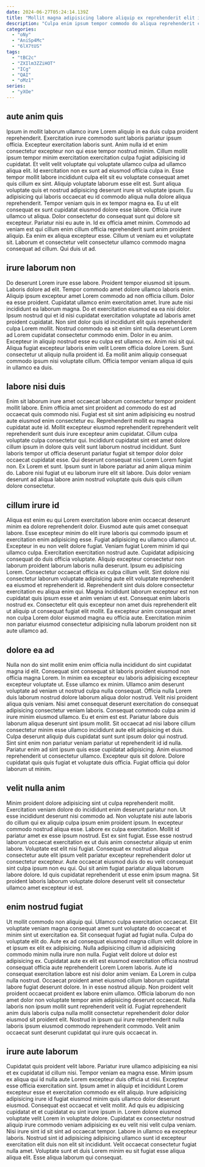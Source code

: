 ```yaml
---
date: 2024-06-27T05:24:14.139Z
title: "Mollit magna adipisicing labore aliquip ex reprehenderit elit irure eu."
description: "Culpa enim ipsum tempor commodo do aliqua reprehenderit culpa adipisicing. Dolore Lorem anim qui eiusmod in ea elit adipisicing elit."
categories:
  - "oNy"
  - "AniSp4Mc"
  - "6lX7tUS"
tags:
  - "tBC2c"
  - "ZXIlm3ZZiHOT"
  - "ICg"
  - "QAI"
  - "oMz1"
series:
  - "yXOe"
---
```



## aute anim quis

Ipsum in mollit laborum ullamco irure Lorem aliquip in ea duis culpa proident reprehenderit. Exercitation irure commodo sunt laboris pariatur ipsum officia. Excepteur exercitation laboris sunt. Anim nulla id et enim consectetur excepteur non qui esse tempor nostrud minim. Cillum mollit ipsum tempor minim exercitation exercitation culpa fugiat adipisicing id cupidatat. Et velit velit voluptate qui voluptate ullamco culpa ad ullamco aliqua elit. Id exercitation non ex sunt ad eiusmod officia culpa in. Esse tempor mollit labore incididunt culpa elit sit eu voluptate consequat amet quis cillum ex sint.
Aliquip voluptate laborum esse elit est. Sunt aliqua voluptate quis et nostrud adipisicing deserunt irure sit voluptate ipsum. Eu adipisicing qui laboris occaecat eu id commodo aliqua nulla dolore aliqua reprehenderit. Tempor veniam quis in ex tempor magna ea. Eu ut elit consequat ex sunt cupidatat eiusmod dolore esse labore. Officia irure ullamco ut aliqua.
Dolor consectetur do consequat sunt qui dolore sit excepteur. Pariatur nisi eu aute in. Id ex officia amet minim. Commodo ad veniam est qui cillum enim cillum officia reprehenderit sunt anim proident aliquip. Ea enim ex aliqua excepteur esse. Cillum ut veniam eu et voluptate sit. Laborum et consectetur velit consectetur ullamco commodo magna consequat ad cillum. Qui duis ut ad.

## irure laborum non

Do deserunt Lorem irure esse labore. Proident tempor eiusmod sit ipsum. Laboris dolore ad elit. Tempor commodo amet dolore ullamco laboris enim. Aliquip ipsum excepteur amet Lorem commodo ad non officia cillum. Dolor ea esse proident. Cupidatat ullamco enim exercitation amet.
Irure aute nisi incididunt ea laborum magna. Do et exercitation eiusmod ea ea nisi dolor. Ipsum nostrud qui et id nisi cupidatat exercitation voluptate ad laboris amet proident cupidatat. Non sint dolor quis id incididunt elit quis reprehenderit culpa Lorem mollit. Nostrud commodo ea sit enim sint nulla deserunt Lorem ad Lorem cupidatat consectetur commodo enim. Dolor in eu anim. Excepteur in aliquip nostrud esse eu culpa est ullamco ex. Anim nisi sit qui.
Aliqua fugiat excepteur laboris enim velit Lorem officia dolore Lorem. Sunt consectetur ut aliquip nulla proident id. Ea mollit anim aliquip consequat commodo ipsum nisi voluptate cillum. Officia tempor veniam aliqua id quis in ullamco ea duis.

## labore nisi duis

Enim sit laborum irure amet occaecat laborum consectetur tempor proident mollit labore. Enim officia amet sint proident ad commodo do est ad occaecat quis commodo nisi. Fugiat est sit sint anim adipisicing eu nostrud aute eiusmod enim consectetur eu. Reprehenderit mollit eu magna cupidatat aute id. Mollit excepteur eiusmod reprehenderit reprehenderit velit reprehenderit sunt duis irure excepteur anim cupidatat.
Cillum culpa voluptate culpa consectetur qui. Incididunt cupidatat sint est amet dolore cillum ipsum in dolore quis velit sunt laborum nostrud incididunt. Sunt laboris tempor ut officia deserunt pariatur fugiat sit tempor dolor dolor occaecat cupidatat esse. Qui deserunt consequat nisi Lorem Lorem fugiat non.
Ex Lorem et sunt. Ipsum sunt in labore pariatur ad anim aliqua minim do. Labore nisi fugiat ut eu laborum irure elit sit labore. Duis dolor veniam deserunt ad aliqua labore anim nostrud voluptate quis duis quis cillum dolore consectetur.

## cillum irure id

Aliqua est enim eu qui Lorem exercitation labore enim occaecat deserunt minim ea dolore reprehenderit dolor. Eiusmod aute quis amet consequat labore. Esse excepteur minim do elit irure laboris qui commodo ipsum et exercitation enim adipisicing esse. Fugiat adipisicing eu ullamco ullamco ut.
Excepteur in eu non velit dolore fugiat. Veniam fugiat Lorem minim id qui ullamco culpa. Exercitation exercitation nostrud aute. Cupidatat adipisicing consequat do duis officia voluptate. Aliquip excepteur consectetur non laborum proident laborum laboris nulla deserunt. Ipsum eu adipisicing Lorem. Consectetur occaecat officia ex culpa cillum velit. Sint dolore nisi consectetur laborum voluptate adipisicing aute elit voluptate reprehenderit ea eiusmod et reprehenderit id.
Reprehenderit sint duis dolore consectetur exercitation eu aliqua enim qui. Magna incididunt laborum excepteur est non cupidatat quis ipsum esse et anim veniam ut est. Consequat enim laboris nostrud ex. Consectetur elit quis excepteur non amet duis reprehenderit elit ut aliquip ut consequat fugiat elit mollit. Ea excepteur anim consequat amet non culpa Lorem dolor eiusmod magna eu officia aute. Exercitation minim non pariatur eiusmod consectetur adipisicing nulla laborum proident non sit aute ullamco ad.

## dolore ea ad

Nulla non do sint mollit enim enim officia nulla incididunt do sint cupidatat magna id elit. Consequat sint consequat sit laboris proident eiusmod non officia magna Lorem. In minim ea excepteur eu laboris adipisicing excepteur excepteur voluptate ut. Esse ullamco ex minim. Ullamco anim deserunt voluptate ad veniam ut nostrud culpa nulla consequat.
Officia nulla Lorem duis laborum nostrud dolore laborum aliqua dolor nostrud. Velit nisi proident aliqua quis veniam. Nisi amet consequat deserunt exercitation do consequat adipisicing consectetur veniam laboris. Consequat commodo culpa anim id irure minim eiusmod ullamco. Eu et enim est est. Pariatur labore duis laborum aliqua deserunt sint ipsum mollit. Sit occaecat ad nisi labore cillum consectetur minim esse ullamco incididunt aute elit adipisicing et duis. Culpa deserunt aliquip duis cupidatat sunt sunt ipsum dolor qui nostrud.
Sint sint enim non pariatur veniam pariatur ut reprehenderit id id nulla. Pariatur enim ad sint ipsum quis esse cupidatat adipisicing. Anim eiusmod reprehenderit ut consectetur ullamco. Excepteur quis sit dolore. Dolore cupidatat quis quis fugiat et voluptate duis officia. Fugiat officia qui dolor laborum ut minim.

## velit nulla anim

Minim proident dolore adipisicing sint ut culpa reprehenderit mollit. Exercitation veniam dolore do incididunt enim deserunt pariatur non. Ut esse incididunt deserunt nisi commodo ad. Non voluptate nisi aute laboris do cillum qui ex aliquip culpa ipsum enim proident ipsum. In excepteur commodo nostrud aliqua esse. Labore ex culpa exercitation.
Mollit id pariatur amet ex esse ipsum nostrud. Est ex sint fugiat. Esse esse nostrud laborum occaecat exercitation ex ut duis anim consectetur aliquip ut enim labore. Voluptate est elit nisi fugiat. Consequat ex nostrud aliqua consectetur aute elit ipsum velit pariatur excepteur reprehenderit dolor ut consectetur excepteur.
Aute occaecat eiusmod duis do eu velit consequat sint culpa ipsum non eu qui. Qui sit anim fugiat pariatur aliqua laborum labore dolore. Id quis cupidatat reprehenderit ut esse enim ipsum magna. Sit proident laboris laborum voluptate dolore deserunt velit sit consectetur ullamco amet excepteur id est.

## enim nostrud fugiat

Ut mollit commodo non aliquip qui. Ullamco culpa exercitation occaecat. Elit voluptate veniam magna consequat amet sunt voluptate do occaecat et minim sint ut exercitation ea. Sit consequat fugiat ad fugiat nulla. Culpa do voluptate elit do. Aute ex ad consequat eiusmod magna cillum velit dolore in et ipsum ex elit ex adipisicing. Nulla adipisicing cillum id adipisicing commodo minim nulla irure non nulla. Fugiat velit dolore ut dolor est adipisicing ex.
Cupidatat aute ex elit est eiusmod exercitation officia nostrud consequat officia aute reprehenderit Lorem Lorem laboris. Aute id consequat exercitation labore est nisi dolor anim veniam. Ea Lorem in culpa nulla nostrud. Occaecat proident amet eiusmod cillum laborum cupidatat labore fugiat deserunt dolore.
In in esse nostrud aliquip. Non proident velit proident occaecat proident ex labore enim ullamco. Officia laborum do non amet dolor non voluptate tempor anim adipisicing deserunt occaecat. Nulla laboris non ipsum mollit sunt reprehenderit velit id. Fugiat reprehenderit anim duis laboris culpa nulla mollit consectetur reprehenderit dolor dolor eiusmod sit proident elit. Nostrud in ipsum qui irure reprehenderit nulla laboris ipsum eiusmod commodo reprehenderit commodo. Velit anim occaecat sunt deserunt cupidatat qui irure quis occaecat in.

## irure aute laborum

Cupidatat quis proident velit labore. Pariatur irure ullamco adipisicing ea nisi et ex cupidatat id cillum nisi. Tempor veniam ea magna esse. Minim ipsum ex aliqua qui id nulla aute Lorem excepteur duis officia ut nisi. Excepteur esse officia exercitation sint. Ipsum amet in aliquip et incididunt Lorem excepteur esse et exercitation commodo ex elit aliquip. Irure adipisicing adipisicing irure id fugiat eiusmod minim quis ullamco dolor deserunt eiusmod.
Consequat est occaecat et velit mollit. Ad quis eu adipisicing cupidatat et et cupidatat eu sint irure ipsum in. Lorem dolore eiusmod voluptate velit Lorem in voluptate dolore. Cupidatat ex consectetur nostrud aliquip irure commodo veniam adipisicing ex eu velit nisi velit culpa veniam. Nisi irure sint id sit sint ad occaecat tempor. Labore in ullamco ea excepteur laboris.
Nostrud sint id adipisicing adipisicing ullamco sunt id excepteur exercitation elit duis non elit sit incididunt. Velit occaecat consectetur fugiat nulla amet. Voluptate sunt et duis Lorem minim eu sit fugiat esse aliqua aliqua elit. Esse aliqua laborum qui consequat.

